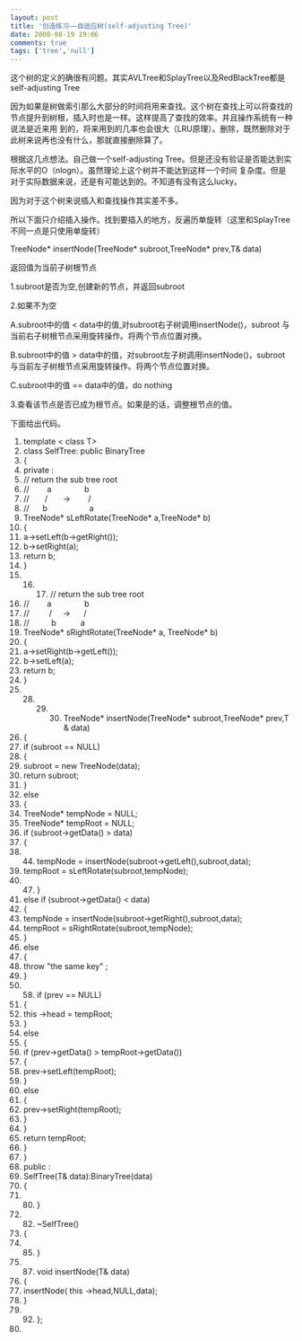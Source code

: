```yaml
---
layout: post
title: '创造练习——自适应树(self-adjusting Tree)'
date: 2008-08-19 19:06
comments: true
tags: ['tree','null']
---
```


这个树的定义的确很有问题。其实AVLTree和SplayTree以及RedBlackTree都是self-adjusting Tree

因为如果是树做索引那么大部分的时间将用来查找。这个树在查找上可以将查找的节点提升到树根，插入时也是一样。这样提高了查找的效率。并且操作系统有一种说法是近来用
到的，将来用到的几率也会很大（LRU原理）。删除，既然删除对于此树来说再也没有什么，那就直接删除算了。

根据这几点想法。自己做一个self-adjusting Tree。但是还没有验证是否能达到实际水平的O（nlogn）。虽然理论上这个树并不能达到这样一个时间
复杂度。但是对于实际数据来说，还是有可能达到的。不知道有没有这么lucky。

因为对于这个树来说插入和查找操作其实差不多。

所以下面只介绍插入操作。找到要插入的地方，反遍历单旋转（这里和SplayTree不同一点是只使用单旋转）

TreeNode<T>* insertNode(TreeNode<T>* subroot,TreeNode<T>* prev,T& data)

返回值为当前子树根节点

1.subroot是否为空,创建新的节点，并返回subroot

2.如果不为空

A.subroot中的值 < data中的值,对subroot右子树调用insertNode()，subroot
与当前右子树根节点采用旋转操作。将两个节点位置对换。

B.subroot中的值 > data中的值，对subroot左子树调用insertNode()，subroot
与当前左子树根节点采用旋转操作。将两个节点位置对换。

C.subroot中的值 == data中的值，do nothing

3.查看该节点是否已成为根节点。如果是的话，调整根节点的值。

下面给出代码。

  1. template  < class  T>
  2. class  SelfTree:  public  BinaryTree<T>
  3. { 
  4. private  : 
  5. // return the sub tree root 
  6. //        a               b 
  7. //       /       ->        / 
  8. //      b                   a 
  9. TreeNode<T>* sLeftRotate(TreeNode<T>* a,TreeNode<T>* b) 
  10. { 
  11. a->setLeft(b->getRight()); 
  12. b->setRight(a); 
  13. return  b; 
  14. } 
  15.   16.   17. // return the sub tree root 
  18. //        a               b 
  19. //         /     ->      / 
  20. //          b           a 
  21. TreeNode<T>* sRightRotate(TreeNode<T>* a, TreeNode<T>* b) 
  22. { 
  23. a->setRight(b->getLeft()); 
  24. b->setLeft(a); 
  25. return  b; 
  26. } 
  27.   28.   29.   30. TreeNode<T>* insertNode(TreeNode<T>* subroot,TreeNode<T>* prev,T& data) 
  31. { 
  32. if  (subroot == NULL) 
  33. { 
  34. subroot =  new  TreeNode<T>(data); 
  35. return  subroot; 
  36. } 
  37. else 
  38. { 
  39. TreeNode<T>* tempNode = NULL; 
  40. TreeNode<T>* tempRoot = NULL; 
  41. if  (subroot->getData() > data) 
  42. { 
  43.   44. tempNode = insertNode(subroot->getLeft(),subroot,data); 
  45. tempRoot = sLeftRotate(subroot,tempNode); 
  46.   47. } 
  48. else  if  (subroot->getData() < data) 
  49. { 
  50. tempNode = insertNode(subroot->getRight(),subroot,data); 
  51. tempRoot = sRightRotate(subroot,tempNode); 
  52. } 
  53. else 
  54. { 
  55. throw  "the same key"  ; 
  56. } 
  57.   58. if  (prev == NULL) 
  59. { 
  60. this  ->head = tempRoot; 
  61. } 
  62. else 
  63. { 
  64. if  (prev->getData() > tempRoot->getData()) 
  65. { 
  66. prev->setLeft(tempRoot); 
  67. } 
  68. else 
  69. { 
  70. prev->setRight(tempRoot); 
  71. } 
  72. } 
  73. return  tempRoot; 
  74. } 
  75. } 
  76. public  : 
  77. SelfTree(T& data):BinaryTree(data) 
  78. { 
  79.   80. } 
  81.   82. ~SelfTree() 
  83. { 
  84.   85. } 
  86.   87. void  insertNode(T& data) 
  88. { 
  89. insertNode(  this  ->head,NULL,data); 
  90. } 
  91.   92. }; 
  93. 

